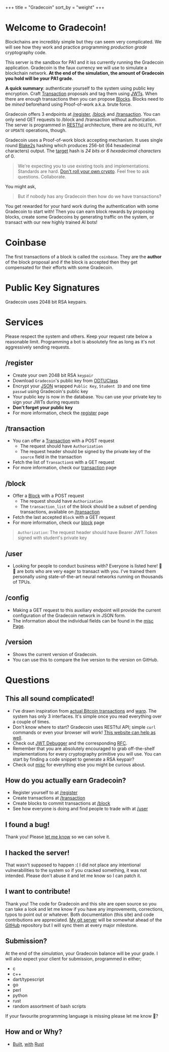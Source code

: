 +++
title = "Gradecoin"
sort_by = "weight"
+++

# Welcome to Gradecoin!
Blockchains are incredibly simple but they can seem very complicated.
We will see how they work and practice programming _production grade_ cryptography code.

This server is the sandbox for PA1 and it iss currently running the Gradecoin application.
Gradecoin is the faux currency we will use to simulate a blockchain network.
**At the end of the simulation, the amount of Gradecoin you hold will be your PA1 grade.**

**A quick summary**: authenticate yourself to the system using public key encryption.
Craft [Transaction](@/transaction_docs.md) proposals and tag them using [JWTs](@/JWT.md).
When there are enough transactions then you can propose [Blocks](@/block_docs.md).
Blocks need to be _mined_ beforehand using Proof-of-work a.k.a. brute force.

Gradecoin offers 3 endpoints at [/register](/register), [/block](/block) and [/transaction](/transaction). You can only send GET requests to /block and /transaction without authorization.
The server is programmed in [RESTful](https://www.service-architecture.com/articles/web-services/representational_state_transfer_rest.html) architecture, there are no `DELETE`, `PUT` or `UPDATE` operations, though.

Gradecoin uses a Proof-of-work block accepting mechanism. It uses single round [Blake2s](https://www.blake2.net/) hashing which produces 256-bit (64 hexadecimal characters) output. The [target](https://wiki.bitcoinsv.io/index.php/Target) hash is _24 bits_ or _6 hexadecimal characters_ of 0.

> We're expecting you to use existing tools and implementations. Standards are hard. [Don't roll your own crypto](https://www.reddit.com/r/crypto/comments/2coqsy/dont_roll_your_own/). Feel free to ask questions. Collaborate.

You might ask,

> But if nobody has any Gradecoin then how do we have transactions?

You get rewarded for your hard work during the authentication with some Gradecoin to start with!
Then you can earn block rewards by proposing blocks, create some Gradecoins by generating traffic on the system, or transact with our new highly trained AI bots!

# Coinbase
The first transactions of a block is called the `coinbase`. They are the **author** of the block proposal and if the block is accepted then they get compensated for their efforts with some Gradecoin.

# Public Key Signatures
Gradecoin uses 2048 bit RSA keypairs.

# Services
Please respect the system and others.
Keep your request rate below a reasonable limit.
Programming a bot is absolutely fine as long as it's not aggressively sending requests.

## /register
- Create your own 2048 bit RSA `keypair`
- Download `Gradecoin`'s public key from [ODTUClass](https://odtuclass.metu.edu.tr/my/)
- Encrypt your [JSON](https://www.json.org/json-en.html) wrapped `Public Key`, `Student ID` and one time `passwd` using Gradecoin's public key
- Your public key is now in the database. You can use your private key to sign your JWTs during requests
- **Don't forget your public key**
- For more information, check the [register](@/register_docs.md) page

## /transaction
- You can offer a [Transaction](@/transaction_docs.md) with a POST request
    - The request should have `Authorization`
    - The request header should be signed by the private key of the `source` field in the transaction
- Fetch the list of `Transaction`s with a GET request
- For more information, check our [transaction](@/transaction_docs.md) page

## /block
- Offer a [Block](@/block_docs.md) with a POST request
    - The request should have `Authorization`
    - The `transaction_list` of the block should be a subset of pending transactions, available on [/transaction](/transaction)
- Fetch the last accepted `Block` with a GET request
- For more information, check our [block](@/block_docs.md) page

> `Authorization`: The request header should have Bearer JWT.Token signed with student's private key

## /user
- Looking for people to conduct business with? Everyone is listed here!
🤖👋 are bots who are very eager to transact with you.
I've trained them personally using state-of-the-art neural networks running on thousands of TPUs.

## /config
- Making a GET request to this auxiliary endpoint will provide the current configuration of the Gradecoin network in JSON form.
- The information about the individual fields can be found in the [misc Page](@/misc_docs.md).

## /version
- Shows the current version of Gradecoin.
- You can use this to compare the live version to the version on GitHub.

# Questions
## This all sound complicated!
- I've drawn inspiration from [actual Bitcoin transactions](https://explorer.bitcoin.com/btc) and [warp](https://github.com/seanmonstar/warp/blob/master/examples/todos.rs). The system has only 3 interfaces. It's simple once you read everything over a couple of times.
- Don't know where to start? Gradecoin uses RESTful API; simple `curl` commands or even your browser will work! [This website can help as well](https://curl.trillworks.com/).
- Check out [JWT Debugger](https://jwt.io) and the corresponding [RFC](https://tools.ietf.org/html/rfc7519).
- Remember that you are absolutely encouraged to grab off-the-shelf implementations for every cryptography primitive you will use. You can start by finding a code snippet to generate a RSA keypair?
- Check out [misc](@/misc_docs.md) for everything else you might be curious about.

## How do you actually earn Gradecoin?
- Register yourself to at [/register](@/register_docs.md)
- Create transactions at [/transaction](@/transaction_docs.md)
- Create blocks to commit transactions at [/block](@/block_docs.md)
- See how everyone is doing and find people to trade with at [/user](/user)

## I found a bug!
Thank you! Please [let me know](mailto:yigit@ceng.metu.edu.tr) so we can solve it.

## I hacked the server!
That wasn't supposed to happen :( I did not place any intentional vulnerabilities to the system so if you cracked something, it was not intended. Please don't abuse it and let me know so I can patch it.

## I want to contribute!
Thank you! The code for Gradecoin and this site are open source so you can take a look and let me know if you have any improvements, corrections, typos to point out or whatever.
Both documentation (this site) and code contributions are appreciated.
[My git server](https://git.yigitsever.com/) will be somewhat ahead of the [GitHub](https://github.com/yigitsever/gradecoin) repository but I will sync them at every major milestone.

## Submission?
At the end of the _simulation_, your Gradecoin balance will be your grade. I will also expect your client for submission, programmed in either;

- c
- c++
- dart/typescript
- go
- perl
- python
- rust
- random assortment of bash scripts

If your favourite programming language is missing please let me know 🤷?

## How and or Why?
- [Built](https://xkcd.com/2314/), [with](https://lofi.cafe/) [Rust](https://xkcd.com/2418/)
